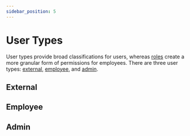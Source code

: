 ```yaml
---
sidebar_position: 5
---
```


# User Types

User types provide broad classifications for users, whereas [roles](roles.md) create a more granular form of permissions for employees. There are three user types: [external](#external), [employee](#employee), and [admin](#admin).

## External

## Employee

## Admin